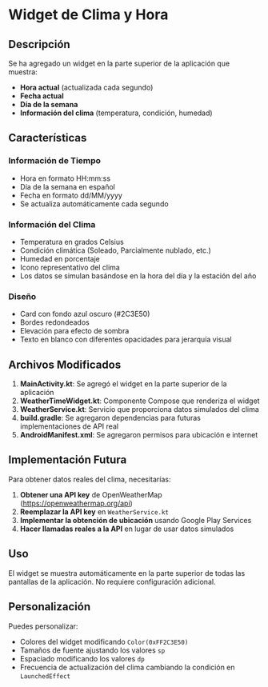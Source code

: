 # Widget de Clima y Hora

## Descripción
Se ha agregado un widget en la parte superior de la aplicación que muestra:
- **Hora actual** (actualizada cada segundo)
- **Fecha actual** 
- **Día de la semana**
- **Información del clima** (temperatura, condición, humedad)

## Características

### Información de Tiempo
- Hora en formato HH:mm:ss
- Día de la semana en español
- Fecha en formato dd/MM/yyyy
- Se actualiza automáticamente cada segundo

### Información del Clima
- Temperatura en grados Celsius
- Condición climática (Soleado, Parcialmente nublado, etc.)
- Humedad en porcentaje
- Icono representativo del clima
- Los datos se simulan basándose en la hora del día y la estación del año

### Diseño
- Card con fondo azul oscuro (#2C3E50)
- Bordes redondeados
- Elevación para efecto de sombra
- Texto en blanco con diferentes opacidades para jerarquía visual

## Archivos Modificados

1. **MainActivity.kt**: Se agregó el widget en la parte superior de la aplicación
2. **WeatherTimeWidget.kt**: Componente Compose que renderiza el widget
3. **WeatherService.kt**: Servicio que proporciona datos simulados del clima
4. **build.gradle**: Se agregaron dependencias para futuras implementaciones de API real
5. **AndroidManifest.xml**: Se agregaron permisos para ubicación e internet

## Implementación Futura

Para obtener datos reales del clima, necesitarías:

1. **Obtener una API key** de OpenWeatherMap (https://openweathermap.org/api)
2. **Reemplazar la API key** en `WeatherService.kt`
3. **Implementar la obtención de ubicación** usando Google Play Services
4. **Hacer llamadas reales a la API** en lugar de usar datos simulados

## Uso

El widget se muestra automáticamente en la parte superior de todas las pantallas de la aplicación. No requiere configuración adicional.

## Personalización

Puedes personalizar:
- Colores del widget modificando `Color(0xFF2C3E50)`
- Tamaños de fuente ajustando los valores `sp`
- Espaciado modificando los valores `dp`
- Frecuencia de actualización del clima cambiando la condición en `LaunchedEffect` 